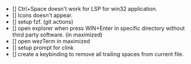 - [] Ctrl+Space doesn't work for LSP for win32 application.
- [] Icons doesn't appear.
- [] setup fzf. (git actions)
- [] open explorer when press WIN+Enter in specific directory without third party software. (in maximized)
- [] open wezTerm in maximized
- [] setup prompt for clink
- [] create a keybinding to remove all trailing spaces from current file.
